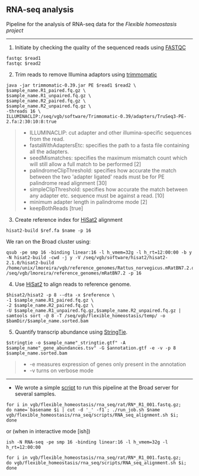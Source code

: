 ## RNA-seq analysis

Pipeline for the analysis of RNA-seq data for the *Flexible homeostasis project*

***

1. Initiate by checking the quality of the sequenced reads using [FASTQC](https://www.bioinformatics.babraham.ac.uk/projects/fastqc/)

```
fastqc $read1
fastqc $read2
```

2) Trim reads to remove Illumina adaptors using [trimmomatic](http://www.usadellab.org/cms/?page=trimmomatic)

```
java -jar trimmomatic-0.39.jar PE $read1 $read2 \
$sample_name.R1_paired.fq.gz \
$sample_name.R1_unpaired.fq.gz \
$sample_name.R2_paired.fq.gz \
$sample_name.R2_unpaired.fq.gz \
-threads 16 \
ILLUMINACLIP:/seq/vgb/software/Trimmomatic-0.39/adapters/TruSeq3-PE-2.fa:2:30:10:8:true
```
> * ILLUMINACLIP: cut adapter and other illumina-specific sequences from the read.
> * fastaWithAdaptersEtc: specifies the path to a fasta file containing all the adapters.
> * seedMismatches: specifies the maximum mismatch count which will still allow a full match to be performed [2]
> * palindromeClipThreshold: specifies how accurate the match between the two 'adapter ligated' reads must be for PE palindrome read alignment [30]
> * simpleClipThreshold: specifies how accurate the match between any adapter etc. sequence must be against a read. [10]
> * minimum adapter length in palindrome mode [2]
> * keepBothReads [true]

3) Create reference index for [HiSat2](http://daehwankimlab.github.io/hisat2/) alignment

```
hisat2-build $ref.fa $name -p 16
```

We ran on the Broad cluster using:

```
qsub -pe smp 16 -binding linear:16 -l h_vmem=32g -l h_rt=12:00:00 -b y -N hisat2-build -cwd -j y -V /seq/vgb/software/hisat2/hisat2-2.1.0/hisat2-build /home/unix/lmoreira/vgb/reference_genomes/Rattus_norvegicus.mRatBN7.2.dna_sm.toplevel.fa /seq/vgb/lmoreira/reference_genomes/mRatBN7.2 -p 16
```

4) Use [HiSat2](http://daehwankimlab.github.io/hisat2/) to align reads to reference genome. 

```
$hisat2/hisat2 -p 8 --dta -x $reference \
-1 $sample_name.R1_paired.fq.gz \
-2 $sample_name.R2_paired.fq.gz \
-U $sample_name.R1_unpaired.fq.gz,$sample_name.R2_unpaired.fq.gz | samtools sort -@ 8 -T /seq/vgb/flexible_homeostasis/temp/ -o $bamDir/$sample_name.sorted.bam
```

5) Quantify transcrip abundance using [StringTie](https://ccb.jhu.edu/software/stringtie/index.shtml).

```
$stringtie -o $sample_name"_stringtie.gtf" -A $sample_name"_gene_abundances.tsv" -G $annotation.gtf -e -v -p 8 $sample_name.sorted.bam
```

> * -e measures expression of genes only present in the annotation
> * -v turns on verbose mode

***

* We wrote a simple [script](https://github.com/lucasrocmoreira/Flexible-homeostasis/blob/main/RNA_seq_alignment.sh) to run this pipeline at the Broad server for several samples.

```
for i in vgb/flexible_homeostasis/rna_seq/rat/RN*_R1_001.fastq.gz; 
do name=`basename $i | cut -d '_' -f1`; ./run_job.sh $name vgb/flexible_homeostasis/rna_seq/scripts/RNA_seq_alignment.sh $i; 
done
```
or (when in interactive mode [ish])
```
ish -N RNA-seq -pe smp 16 -binding linear:16 -l h_vmem=32g -l h_rt=12:00:00

for i in vgb/flexible_homeostasis/rna_seq/rat/RN*_R1_001.fastq.gz; 
do vgb/flexible_homeostasis/rna_seq/scripts/RNA_seq_alignment.sh $i; 
done
```
